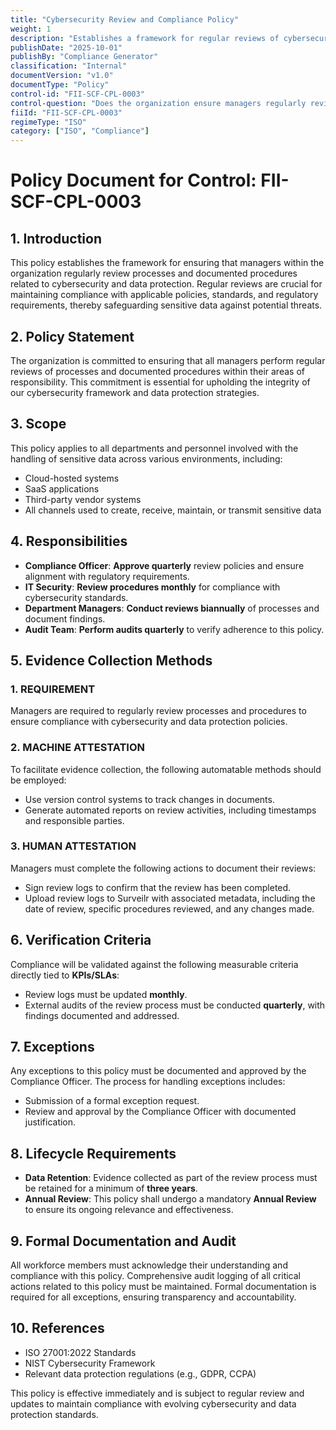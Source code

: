 ```yaml
---
title: "Cybersecurity Review and Compliance Policy"
weight: 1
description: "Establishes a framework for regular reviews of cybersecurity processes and procedures to ensure compliance and protect sensitive data."
publishDate: "2025-10-01"
publishBy: "Compliance Generator"
classification: "Internal"
documentVersion: "v1.0"
documentType: "Policy"
control-id: "FII-SCF-CPL-0003"
control-question: "Does the organization ensure managers regularly review the processes and documented procedures within their area of responsibility to adhere to appropriate cybersecurity & data protection policies, standards and other applicable requirements?"
fiiId: "FII-SCF-CPL-0003"
regimeType: "ISO"
category: ["ISO", "Compliance"]
---
```


# Policy Document for Control: FII-SCF-CPL-0003

## 1. Introduction
This policy establishes the framework for ensuring that managers within the organization regularly review processes and documented procedures related to cybersecurity and data protection. Regular reviews are crucial for maintaining compliance with applicable policies, standards, and regulatory requirements, thereby safeguarding sensitive data against potential threats.

## 2. Policy Statement
The organization is committed to ensuring that all managers perform regular reviews of processes and documented procedures within their areas of responsibility. This commitment is essential for upholding the integrity of our cybersecurity framework and data protection strategies.

## 3. Scope
This policy applies to all departments and personnel involved with the handling of sensitive data across various environments, including:
- Cloud-hosted systems
- SaaS applications
- Third-party vendor systems
- All channels used to create, receive, maintain, or transmit sensitive data

## 4. Responsibilities
- **Compliance Officer**: **Approve quarterly** review policies and ensure alignment with regulatory requirements.
- **IT Security**: **Review procedures monthly** for compliance with cybersecurity standards.
- **Department Managers**: **Conduct reviews biannually** of processes and document findings.
- **Audit Team**: **Perform audits quarterly** to verify adherence to this policy.

## 5. Evidence Collection Methods
### 1. REQUIREMENT
Managers are required to regularly review processes and procedures to ensure compliance with cybersecurity and data protection policies.

### 2. MACHINE ATTESTATION
To facilitate evidence collection, the following automatable methods should be employed:
- Use version control systems to track changes in documents.
- Generate automated reports on review activities, including timestamps and responsible parties.

### 3. HUMAN ATTESTATION
Managers must complete the following actions to document their reviews:
- Sign review logs to confirm that the review has been completed.
- Upload review logs to Surveilr with associated metadata, including the date of review, specific procedures reviewed, and any changes made.

## 6. Verification Criteria
Compliance will be validated against the following measurable criteria directly tied to **KPIs/SLAs**:
- Review logs must be updated **monthly**.
- External audits of the review process must be conducted **quarterly**, with findings documented and addressed.

## 7. Exceptions
Any exceptions to this policy must be documented and approved by the Compliance Officer. The process for handling exceptions includes:
- Submission of a formal exception request.
- Review and approval by the Compliance Officer with documented justification.

## 8. Lifecycle Requirements
- **Data Retention**: Evidence collected as part of the review process must be retained for a minimum of **three years**.
- **Annual Review**: This policy shall undergo a mandatory **Annual Review** to ensure its ongoing relevance and effectiveness.

## 9. Formal Documentation and Audit
All workforce members must acknowledge their understanding and compliance with this policy. Comprehensive audit logging of all critical actions related to this policy must be maintained. Formal documentation is required for all exceptions, ensuring transparency and accountability.

## 10. References
- ISO 27001:2022 Standards
- NIST Cybersecurity Framework
- Relevant data protection regulations (e.g., GDPR, CCPA) 

This policy is effective immediately and is subject to regular review and updates to maintain compliance with evolving cybersecurity and data protection standards.